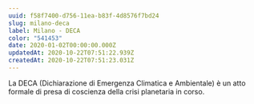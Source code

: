 ```yaml
---
uuid: f58f7400-d756-11ea-b83f-4d8576f7bd24
slug: milano-deca
label: Milano - DECA
color: "541453"
date: 2020-01-02T00:00:00.000Z
updatedAt: 2020-10-22T07:51:22.939Z
createdAt: 2020-10-22T07:51:23.031Z
---
```


La DECA (Dichiarazione di Emergenza Climatica e Ambientale) è un atto formale di presa di coscienza della crisi planetaria in corso.

